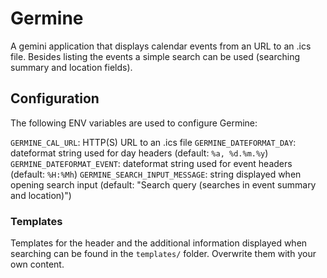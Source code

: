 # Germine

A gemini application that displays calendar events from an URL to an .ics file. Besides listing the events a simple search can be used (searching summary and location fields). 

## Configuration

The following ENV variables are used to configure Germine:

`GERMINE_CAL_URL`: HTTP(S) URL to an .ics file
`GERMINE_DATEFORMAT_DAY`: dateformat string used for day headers (default: `%a, %d.%m.%y`)
`GERMINE_DATEFORMAT_EVENT`: dateformat string used for event headers (default: `%H:%Mh`)
`GERMINE_SEARCH_INPUT_MESSAGE`: string displayed when opening search input (default: "Search query (searches in event summary and location)")

### Templates

Templates for the header and the additional information displayed when searching can be found in the `templates/` folder. Overwrite them with your own content.
